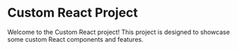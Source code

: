 # Custom React Project

Welcome to the Custom React project! This project is designed to showcase some custom React components and features.

